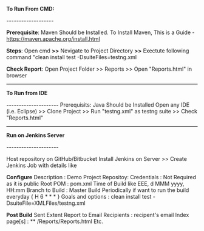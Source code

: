 **To Run From CMD:**

**-------------------**

**Prerequisite**: Maven Should be Installed. To Install Maven, This is a Guide - https://maven.apache.org/install.html

**Steps**: Open cmd **>>** Nevigate to Project Directory **>>** Exectute following command "clean install test -DsuiteFiles=testng.xml

**Check Report**: Open Project Folder >> Reports >> Open "Reports.html" in browser

 ********************************************************************************************
 
 
 
**To Run from IDE**

**---------------------**
Prerequisits: Java Should be Installed 
Open any IDE (i.e. Eclipse) >> Clone Project >> Run "testng.xml" as testng suite >> Check "Reports.html"

********************************************************************************************


**Run on Jenkins Server**

**---------------------**

Host repository on GitHub/Bitbucket 
Install Jenkins on Server >> Create Jenkins Job with details like 

**Configure**
  Description : Demo Project
  Repositoy:
  Credentials : Not Required as it is public
  Root POM : pom.xml
  Time of Build like EEE, d MMM yyyy, HH:mm
  Branch to Build : Master
  Build Periodically if want to run the build everyday { H 6  * * * }
  Goals and options : clean install test -DsuiteFile=XMLFiles/testng.xml
  
**Post Build**
  Sent Extent Report to Email
  Recipients : recipent's email
  Index page[s] : ** /Reports/Reports.html
  Etc. 
